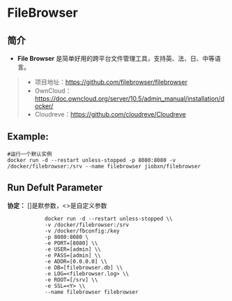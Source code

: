 FileBrowser
===
## 简介
* **File Browser** 是简单好用的跨平台文件管理工具，支持英、法、日、中等语言。
> * 项目地址：https://github.com/filebrowser/filebrowser
> * OwnCloud：https://doc.owncloud.org/server/10.5/admin_manual/installation/docker/
> * Cloudreve：https://github.com/cloudreve/Cloudreve


## Example:

    #运行一个默认实例
    docker run -d --restart unless-stopped -p 8080:8080 -v /docker/filebrowser:/srv --name filebrowser jiobxn/filebrowser


## Run Defult Parameter
**协定：** []是默参数，<>是自定义参数

				docker run -d --restart unless-stopped \\
				-v /docker/filebrowser:/srv
				-v /docker/fbconfig:/key
				-p 8080:8080 \
				-e PORT=[8080] \\
				-e USER=[admin] \\
				-e PASS=[admin] \\
				-e ADDR=[0.0.0.0] \\
				-e DB=[filebrowser.db] \\
				-e LOG=<filebrowser.log> \\
				-e ROOT=[/srv] \\
				-e SSL=<Y> \\
				--name filebrowser filebrowser
